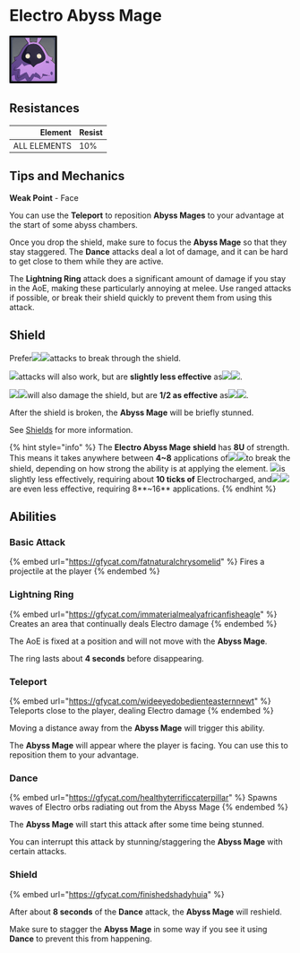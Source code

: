 # Electro Abyss Mage

![](../../.gitbook/assets/abyss-mage-electro-.png)

## Resistances

|      Element | Resist |
| -----------: | ------ |
| ALL ELEMENTS | 10%    |

## Tips and Mechanics

**Weak Point** - Face

You can use the **Teleport** to reposition **Abyss Mages** to your advantage at the start of some abyss chambers.

Once you drop the shield, make sure to focus the **Abyss Mage** so that they stay staggered. The **Dance** attacks deal a lot of damage, and it can be hard to get close to them while they are active.

The **Lightning Ring** attack does a significant amount of damage if you stay in the AoE, making these particularly annoying at melee. Use ranged attacks if possible, or break their shield quickly to prevent them from using this attack.

## Shield

Prefer![](../../.gitbook/assets/pyro\_small.png)![](../../.gitbook/assets/cryo\_small.png)attacks to break through the shield.

![](../../.gitbook/assets/hydro\_small.png)attacks will also work, but are **slightly less effective** as![](../../.gitbook/assets/pyro\_small.png)![](../../.gitbook/assets/cryo\_small.png).

![](../../.gitbook/assets/anemo\_small.png)![](../../.gitbook/assets/geo\_small.png)will also damage the shield, but are **1/2 as effective** as![](../../.gitbook/assets/pyro\_small.png)![](../../.gitbook/assets/cryo\_small.png).

After the shield is broken, the **Abyss Mage** will be briefly stunned.

See [Shields](../../mechanics/shields.md) for more information.

{% hint style="info" %}
The **Electro Abyss Mage** **shield** has **8U** of strength. This means it takes anywhere between **4\~8** applications of![](../../.gitbook/assets/pyro\_small.png)![](../../.gitbook/assets/cryo\_small.png)to break the shield, depending on how strong the ability is at applying the element. ![](../../.gitbook/assets/hydro\_small.png)is slightly less effectively, requiring about **10 ticks of** Electrocharged, and![](../../.gitbook/assets/anemo\_small.png)![](../../.gitbook/assets/geo\_small.png)are even less effective, requiring 8**\~16** applications.
{% endhint %}

## Abilities

### Basic Attack

{% embed url="https://gfycat.com/fatnaturalchrysomelid" %}
Fires a projectile at the player
{% endembed %}

### Lightning Ring

{% embed url="https://gfycat.com/immaterialmealyafricanfisheagle" %}
Creates an area that continually deals Electro damage
{% endembed %}

The AoE is fixed at a position and will not move with the **Abyss Mage**.

The ring lasts about **4 seconds** before disappearing.

### Teleport

{% embed url="https://gfycat.com/wideeyedobedienteasternnewt" %}
Teleports close to the player, dealing Electro damage
{% endembed %}

Moving a distance away from the **Abyss Mage** will trigger this ability.

The **Abyss Mage** will appear where the player is facing. You can use this to reposition them to your advantage.

### Dance

{% embed url="https://gfycat.com/healthyterrificcaterpillar" %}
Spawns waves of Electro orbs radiating out from the Abyss Mage
{% endembed %}

The **Abyss Mage** will start this attack after some time being stunned.

You can interrupt this attack by stunning/staggering the **Abyss Mage** with certain attacks.

### Shield

{% embed url="https://gfycat.com/finishedshadyhuia" %}

After about **8 seconds** of the **Dance** attack, the **Abyss Mage** will reshield.

Make sure to stagger the **Abyss Mage** in some way if you see it using **Dance** to prevent this from happening.
